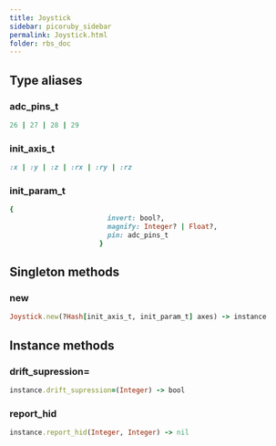 ```yaml
---
title: Joystick
sidebar: picoruby_sidebar
permalink: Joystick.html
folder: rbs_doc
---
```

## Type aliases
### adc_pins_t
```ruby
26 | 27 | 28 | 29
```
### init_axis_t
```ruby
:x | :y | :z | :rx | :ry | :rz
```
### init_param_t
```ruby
{
                        invert: bool?,
                        magnify: Integer? | Float?,
                        pin: adc_pins_t
                      }
```
## Singleton methods
### new

```ruby
Joystick.new(?Hash[init_axis_t, init_param_t] axes) -> instance
```
## Instance methods
### drift_supression=

```ruby
instance.drift_supression=(Integer) -> bool
```
### report_hid

```ruby
instance.report_hid(Integer, Integer) -> nil
```
